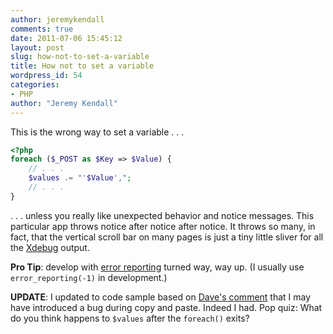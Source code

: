 ```yaml
---
author: jeremykendall
comments: true
date: 2011-07-06 15:45:12
layout: post
slug: how-not-to-set-a-variable
title: How not to set a variable
wordpress_id: 54
categories:
- PHP
author: "Jeremy Kendall"
---
```


This is the wrong way to set a variable . . .
``` php
<?php
foreach ($_POST as $Key => $Value) {
    // . . . 
    $values .= "'$Value',";
    // . . .
}
```

. . . unless you really like unexpected behavior and notice messages.  This particular app throws notice after notice after notice.  It throws so many, in fact, that the vertical scroll bar on many pages is just a tiny little sliver for all the [Xdebug](http://xdebug.org/) output.

**Pro Tip**: develop with [error reporting](http://php.net/manual/en/function.error-reporting.php) turned way, way up. (I usually use `error_reporting(-1)` in development.)

**UPDATE**: I updated to code sample based on [Dave's comment](http://csiphp.com/blog/2011/07/06/how-not-to-set-a-variable/#comment-33) that I may have introduced a bug during copy and paste.  Indeed I had.  Pop quiz: What do you think happens to `$values` after the `foreach()` exits?
